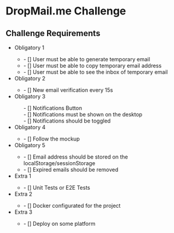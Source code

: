 # DropMail.me Challenge

## Challenge Requirements

<ul>
    <li>Obligatory 1</li>
    <ul>
        <li> - [] User must be able to generate temporary email</li>
        <li> - [] User must be able to copy temporary email address</li>
        <li> - [] User must be able to see the inbox of temporary email</li>
    </ul>
    <li>Obligatory 2</li>
    <ul>
        <li> - [] New email verification every 15s</li>
    </ul>
    <li>Obligatory 3</li>
    <ul>
        - [] Notifications Button<br/>
        - [] Notifications must be shown on the desktop<br/>
        - [] Notifications should be toggled<br/>
    </ul>
    <li>Obligatory 4</li>
    <ul>
        <li> - [] Follow the mockup</li>
    </ul>
    <li>Obligatory 5</li>
    <ul>
        <li> - [] Email address should be stored on the localStorage/sessionStorage</li>
        <li> - [] Expired emails should be removed</li>
    </ul>
    <li>Extra 1</li>
    <ul>
        <li> - [] Unit Tests or E2E Tests</li>
    </ul>
    <li>Extra 2</li>
    <ul>
        <li> - [] Docker configurated for the project</li>
    </ul>
    <li>Extra 3</li>
    <ul>
        <li> - [] Deploy on some platform</li>
    </ul>                            
</ul>
